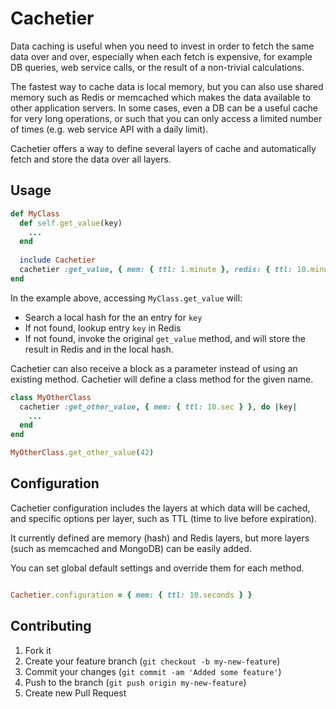 # Cachetier

Data caching is useful when you need to invest in order to fetch the same data over and over, especially when each fetch is expensive, for example DB queries, web service calls, or the result of a non-trivial calculations.

The fastest way to cache data is local memory, but you can also use shared memory such as Redis or memcached which makes the data available to other application servers.
In some cases, even a DB can be a useful cache for very long operations, or such that you can only access a limited number of times (e.g. web service API with a daily limit).

Cachetier offers a way to define several layers of cache and automatically fetch and store the data over all layers.

## Usage

```ruby  
def MyClass 
  def self.get_value(key)
    ...
  end
    
  include Cachetier
  cachetier :get_value, { mem: { ttl: 1.minute }, redis: { ttl: 10.minutes } } 
end  
```

In the example above, accessing ```MyClass.get_value``` will:
* Search a local hash for the an entry for ```key```
* If not found, lookup entry ```key``` in Redis
* If not found, invoke the original ```get_value``` method, and will store the result in Redis and in the local hash.

Cachetier can also receive a block as a parameter instead of using an existing method. Cachetier will define a class method for the given name.

```ruby
class MyOtherClass
  cachetier :get_other_value, { mem: { ttl: 10.sec } }, do |key|
    ...
  end
end

MyOtherClass.get_other_value(42)
```

## Configuration

Cachetier configuration includes the layers at which data will be cached, and specific options per layer, such as TTL (time to live before expiration).

It currently defined are memory (hash) and Redis layers, but more layers (such as memcached and MongoDB) can be easily added.

You can set global default settings and override them for each method.

```ruby

Cachetier.configuration = { mem: { ttl: 10.seconds } }

```

## Contributing

1. Fork it
2. Create your feature branch (`git checkout -b my-new-feature`)
3. Commit your changes (`git commit -am 'Added some feature'`)
4. Push to the branch (`git push origin my-new-feature`)
5. Create new Pull Request
